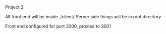 Project 2

All front end will be inside ./client/
Server side things will be in root directory

Front end configured for port 3000, proxied to 3001